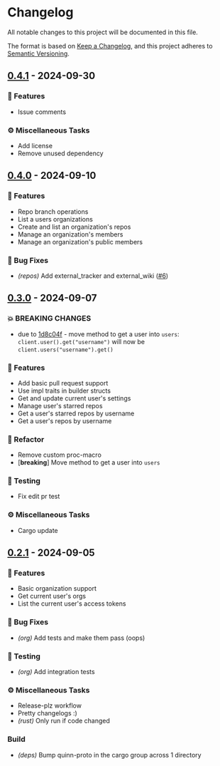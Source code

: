 # Changelog
All notable changes to this project will be documented in this file.

The format is based on [Keep a Changelog](https://keepachangelog.com/en/1.0.0/),
and this project adheres to [Semantic Versioning](https://semver.org/spec/v2.0.0.html).

## [0.4.1](https://github.com/benpueschel/teatime/compare/0.4.0..0.4.1) - 2024-09-30

### 🚀 Features

- Issue comments

### ⚙️ Miscellaneous Tasks

- Add license
- Remove unused dependency

<!-- generated by git-cliff -->
## [0.4.0](https://github.com/benpueschel/teatime/compare/0.3.0..0.4.0) - 2024-09-10

### 🚀 Features

- Repo branch operations
- List a users organizations
- Create and list an organization's repos
- Manage an organization's members
- Manage an organization's public members

### 🐛 Bug Fixes

- *(repos)* Add external_tracker and external_wiki ([#6](https://github.com/benpueschel/teatime/pull/6))

<!-- generated by git-cliff -->
## [0.3.0](https://github.com/benpueschel/teatime/compare/0.2.1..0.3.0) - 2024-09-07

### 💥 BREAKING CHANGES

- due to [1d8c04f](https://github.com/benpueschel/teatime/commit/1d8c04fbee9173bfe5f91cb157ad427f09df5579) - move method to get a user into `users`:
  `client.user().get("username")` will now be
  `client.users("username").get()`


### 🚀 Features

- Add basic pull request support
- Use impl traits in builder structs
- Get and update current user's settings
- Manage user's starred repos
- Get a user's starred repos by username
- Get a user's repos by username

### 🚜 Refactor

- Remove custom proc-macro
- [**breaking**] Move method to get a user into `users`

### 🧪 Testing

- Fix edit pr test

### ⚙️ Miscellaneous Tasks

- Cargo update

<!-- generated by git-cliff -->
## [0.2.1](https://github.com/benpueschel/teatime/compare/0.2.0..0.2.1) - 2024-09-05

### 🚀 Features

- Basic organization support
- Get current user's orgs
- List the current user's access tokens

### 🐛 Bug Fixes

- *(org)* Add tests and make them pass (oops)

### 🧪 Testing

- *(org)* Add integration tests

### ⚙️ Miscellaneous Tasks

- Release-plz workflow
- Pretty changelogs :)
- *(rust)* Only run if code changed

### Build

- *(deps)* Bump quinn-proto in the cargo group across 1 directory

<!-- generated by git-cliff -->
